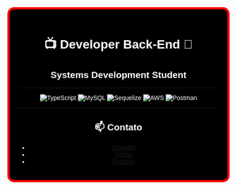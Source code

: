<!-- Início da "tela de TV" -->

<div align="center" style="border: 5px solid rgb(255, 0, 0); border-radius: 15px; padding: 20px; background: rgb(0, 0, 0); color: rgb(255, 255, 255); font-family: Arial, sans-serif; max-width: 800px; margin: auto;">

 <style>
  .tv-frame {
    border: 5px solid rgb(255, 0, 0); /* Red */
    border-radius: 15px;
    padding: 20px;
    background: rgb(0, 0, 0); /* Black */
    color: rgb(255, 255, 255); /* White */
    max-width: 800px;
    margin: auto;
  }
</style>
# 📺 Developer Back-End 👋

## Systems Development Student

---

![TypeScript](https://img.shields.io/badge/TypeScript-3178C6?style=flat&logo=typescript&logoColor=white)
![MySQL](https://img.shields.io/badge/MySQL-4479A1?style=flat&logo=mysql&logoColor=white)
![Sequelize](https://img.shields.io/badge/Sequelize-52B0E7?style=flat&logo=sequelize&logoColor=white)
![AWS](https://img.shields.io/badge/AWS-232F3E?style=flat&logo=amazonaws&logoColor=white)
![Postman](https://img.shields.io/badge/Postman-FF6C37?style=flat&logo=postman&logoColor=white)

---

## 📫 Contato

- [LinkedIn](https://www.linkedin.com/in/seu-perfil)
- [Twitter](https://twitter.com/seu-perfil)
- [Portfólio](https://seu-portfolio.com)

</div>

